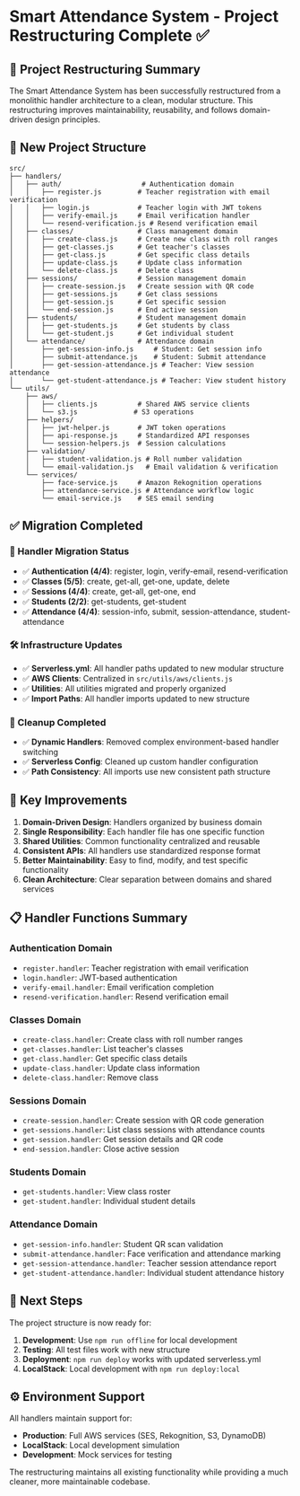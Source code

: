 # Smart Attendance System - Project Restructuring Complete ✅

## 🎯 Project Restructuring Summary

The Smart Attendance System has been successfully restructured from a monolithic handler architecture to a clean, modular structure. This restructuring improves maintainability, reusability, and follows domain-driven design principles.

## 📁 New Project Structure

```
src/
├── handlers/
│   ├── auth/                    # Authentication domain
│   │   ├── register.js         # Teacher registration with email verification
│   │   ├── login.js            # Teacher login with JWT tokens
│   │   ├── verify-email.js     # Email verification handler
│   │   └── resend-verification.js # Resend verification email
│   ├── classes/                # Class management domain
│   │   ├── create-class.js     # Create new class with roll ranges
│   │   ├── get-classes.js      # Get teacher's classes
│   │   ├── get-class.js        # Get specific class details
│   │   ├── update-class.js     # Update class information
│   │   └── delete-class.js     # Delete class
│   ├── sessions/               # Session management domain
│   │   ├── create-session.js   # Create session with QR code
│   │   ├── get-sessions.js     # Get class sessions
│   │   ├── get-session.js      # Get specific session
│   │   └── end-session.js      # End active session
│   ├── students/               # Student management domain
│   │   ├── get-students.js     # Get students by class
│   │   └── get-student.js      # Get individual student
│   └── attendance/             # Attendance domain
│       ├── get-session-info.js     # Student: Get session info
│       ├── submit-attendance.js    # Student: Submit attendance
│       ├── get-session-attendance.js # Teacher: View session attendance
│       └── get-student-attendance.js # Teacher: View student history
└── utils/
    ├── aws/
    │   ├── clients.js          # Shared AWS service clients
    │   └── s3.js              # S3 operations
    ├── helpers/
    │   ├── jwt-helper.js       # JWT token operations
    │   ├── api-response.js     # Standardized API responses
    │   └── session-helpers.js  # Session calculations
    ├── validation/
    │   ├── student-validation.js # Roll number validation
    │   └── email-validation.js   # Email validation & verification
    └── services/
        ├── face-service.js     # Amazon Rekognition operations
        ├── attendance-service.js # Attendance workflow logic
        └── email-service.js    # SES email sending
```

## ✅ Migration Completed

### 🔄 Handler Migration Status

- ✅ **Authentication (4/4)**: register, login, verify-email, resend-verification
- ✅ **Classes (5/5)**: create, get-all, get-one, update, delete
- ✅ **Sessions (4/4)**: create, get-all, get-one, end
- ✅ **Students (2/2)**: get-students, get-student
- ✅ **Attendance (4/4)**: session-info, submit, session-attendance, student-attendance

### 🛠️ Infrastructure Updates

- ✅ **Serverless.yml**: All handler paths updated to new modular structure
- ✅ **AWS Clients**: Centralized in `src/utils/aws/clients.js`
- ✅ **Utilities**: All utilities migrated and properly organized
- ✅ **Import Paths**: All handler imports updated to new structure

### 🧹 Cleanup Completed

- ✅ **Dynamic Handlers**: Removed complex environment-based handler switching
- ✅ **Serverless Config**: Cleaned up custom handler configuration
- ✅ **Path Consistency**: All imports use new consistent path structure

## 🚀 Key Improvements

1. **Domain-Driven Design**: Handlers organized by business domain
2. **Single Responsibility**: Each handler file has one specific function
3. **Shared Utilities**: Common functionality centralized and reusable
4. **Consistent APIs**: All handlers use standardized response format
5. **Better Maintainability**: Easy to find, modify, and test specific functionality
6. **Clean Architecture**: Clear separation between domains and shared services

## 📋 Handler Functions Summary

### Authentication Domain

- `register.handler`: Teacher registration with email verification
- `login.handler`: JWT-based authentication
- `verify-email.handler`: Email verification completion
- `resend-verification.handler`: Resend verification email

### Classes Domain

- `create-class.handler`: Create class with roll number ranges
- `get-classes.handler`: List teacher's classes
- `get-class.handler`: Get specific class details
- `update-class.handler`: Update class information
- `delete-class.handler`: Remove class

### Sessions Domain

- `create-session.handler`: Create session with QR code generation
- `get-sessions.handler`: List class sessions with attendance counts
- `get-session.handler`: Get session details and QR code
- `end-session.handler`: Close active session

### Students Domain

- `get-students.handler`: View class roster
- `get-student.handler`: Individual student details

### Attendance Domain

- `get-session-info.handler`: Student QR scan validation
- `submit-attendance.handler`: Face verification and attendance marking
- `get-session-attendance.handler`: Teacher session attendance report
- `get-student-attendance.handler`: Individual student attendance history

## 🔧 Next Steps

The project structure is now ready for:

1. **Development**: Use `npm run offline` for local development
2. **Testing**: All test files work with new structure
3. **Deployment**: `npm run deploy` works with updated serverless.yml
4. **LocalStack**: Local development with `npm run deploy:local`

## ⚙️ Environment Support

All handlers maintain support for:

- **Production**: Full AWS services (SES, Rekognition, S3, DynamoDB)
- **LocalStack**: Local development simulation
- **Development**: Mock services for testing

The restructuring maintains all existing functionality while providing a much cleaner, more maintainable codebase.
